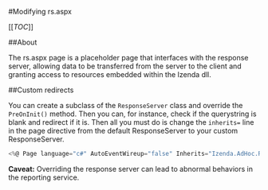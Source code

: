 #Modifying rs.aspx

[[_TOC_]]

##About

The rs.aspx page is a placeholder page that interfaces with the response server, allowing data to be transferred from the server to the client and granting access to resources embedded within the Izenda dll. 

##Custom redirects

You can create a subclass of the ``ResponseServer`` class and override the ``PreOnInit()`` method. Then you can, for instance, check if the querystring is blank and redirect if it is. Then all you must do is change the ``inherits=`` line in the page directive from the default ResponseServer to your custom ResponseServer.
```csharp
<%@ Page language="c#" AutoEventWireup="false" Inherits="Izenda.AdHoc.ResponseServer, Izenda.AdHoc"%>
```

**Caveat:** Overriding the response server can lead to abnormal behaviors in the reporting service.